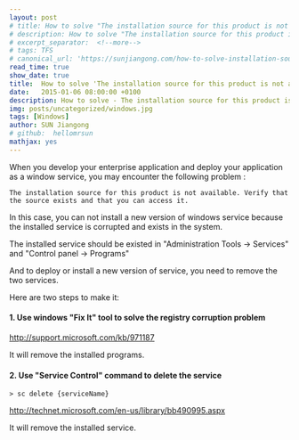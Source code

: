 ```yaml
---
layout: post
# title: How to solve "The installation source for this product is not available" error?
# description: How to solve "The installation source for this product is not available" error?
# excerpt_separator:  <!--more-->
# tags: TFS
# canonical_url: 'https://sunjiangong.com/how-to-solve-installation-source-for-this-product-is-not-available/'
read_time: true
show_date: true
title:  How to solve 'The installation source for this product is not available' error?
date:   2015-01-06 08:00:00 +0100
description: How to solve - The installation source for this product is not available error?
img: posts/uncategorized/windows.jpg
tags: [Windows]
author: SUN Jiangong
# github:  hellomrsun
mathjax: yes
---
```



When you develop your enterprise application and deploy your application as a window service, you may encounter the following problem : 

```batch
The installation source for this product is not available. Verify that the source exists and that you can access it.
```

<!--more-->

In this case, you can not install a new version of windows service because the installed service is corrupted and exists in the system.

The installed service should be existed in "Administration Tools -> Services" and "Control panel -> Programs" 

And to deploy or install a new version of service, you need to remove the two services.

Here are two steps to make it:

#### 1. Use windows "Fix It" tool to solve the registry corruption problem

http://support.microsoft.com/kb/971187

It will remove the installed programs.

#### 2. Use "Service Control" command to delete the service 


```batch
> sc delete {serviceName}
```

http://technet.microsoft.com/en-us/library/bb490995.aspx

It will remove the installed service.